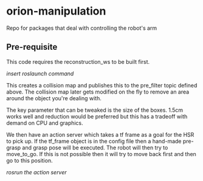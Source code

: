 # orion-manipulation
Repo for packages that deal with controlling the robot's arm

## Pre-requisite
This code requires the reconstruction_ws to be built first. 

*insert roslaunch command*

This creates a collision map and publishes this to the pre_filter topic defined above. The collision map later gets modified on the fly to remove an area around the object you're dealing with. 

The key parameter that can be tweaked is the size of the boxes. 1.5cm works well and reduction would be preferred but this has a tradeoff with demand on CPU and graphics.

We then have an action server which takes a tf frame as a goal for the HSR to pick up. If the tf_frame object is in the config file then a hand-made pre-grasp and grasp pose will be executed. The robot will then try to move_to_go. If this is not possible then it will try to move back first and then go to this position.

*rosrun the action server*
